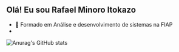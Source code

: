 ## Olá! Eu sou Rafael Minoro Itokazo
- 🏫 Formado em Análise e desenvolvimento de sistemas na FIAP
- 
![Anurag's GitHub stats](https://github-readme-stats.vercel.app/api?username=Rminoro&show_icons=true&theme=transparent)
  
